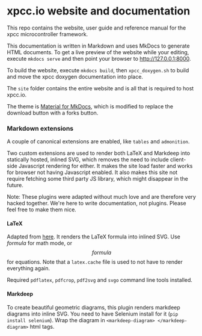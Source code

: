 # xpcc.io website and documentation

This repo contains the website, user guide and reference manual for the xpcc microcontroller framework.

This documentation is written in Markdown and uses MkDocs to generate HTML documents.
To get a live preview of the website while your editing, execute `mkdocs serve` and then point your browser to http://127.0.0.1:8000.

To build the website, execute `mkdocs build`, then `xpcc_doxygen.sh` to build and move the xpcc doxygen documentation into place.

The `site` folder contains the entire website and is all that is required to host xpcc.io.

The theme is [Material for MkDocs](http://squidfunk.github.io/mkdocs-material/), which is modified to replace the download button with a forks button.

### Markdown extensions

A couple of canonical extensions are enabled, like `tables` and `admonition`.

Two custom extensions are used to render both LaTeX and Markdeep into statically hosted, inlined SVG, which removes the need to include client-side Javascript rendering for either.
It makes the site load faster and works for browser not having Javascript enabled.
It also makes this site not require fetching some third party JS library, which might disappear in the future.

Note: These plugins were adapted without much love and are therefore very hacked together. We're here to write documentation, not plugins. Please feel free to make them nice.

#### LaTeX

Adapted from [here](https://github.com/justinvh/Markdown-LaTeX). It renders the LaTeX formula into inlined SVG.
Use $formula$ for math mode, or $$formula$$ for equations.
Note that a `latex.cache` file is used to not have to render everything again.

Required `pdflatex`, `pdfcrop`, `pdf2svg` and `svgo` command line tools installed.

#### Markdeep

To create beautiful geometric diagrams, this plugin renders markdeep diagrams into inline SVG.
You need to have Selenium install for it (`pip install selenium`).
Wrap the diagram in `<markdeep-diagram> </markdeep-diagram>` html tags.
